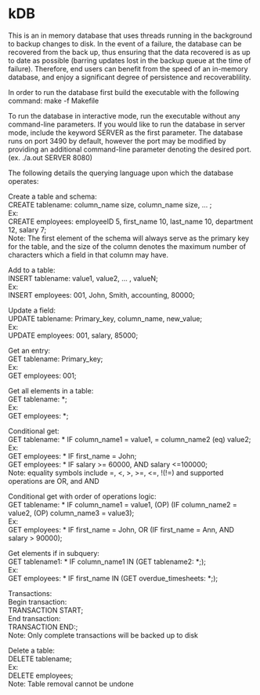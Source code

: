 # kDB
This is an in memory database that uses threads running in the background to backup changes to disk. 
In the event of a failure, the database can be recovered from the back up, thus ensuring that the data 
recovered is as up to date as possible (barring updates lost in the backup queue at the time of failure).
Therefore, end users can benefit from the speed of an in-memory database, and enjoy a significant degree
of persistence and recoverablility. 

In order to run the database first build the executable with the following command:
make -f Makefile

To run the database in interactive mode, run the executable without any command-line parameters.
If you would like to run the database in server mode, include the keyword SERVER as the first 
parameter. The database runs on port 3490 by default, however the port may be modified by providing
an additional command-line parameter denoting the desired port. (ex. ./a.out SERVER 8080)

The following details the querying language upon which the database operates:

Create a table and schema:<br />
CREATE tablename: column_name size, column_name size, ... ;<br />
Ex:</br>
CREATE employees: employeeID 5, first_name 10, last_name 10, department 12, salary 7;<br />
Note: The first element of the schema will always serve as the primary key for the table, and the
size of the column denotes the maximum number of characters which a field in that column may have. 

Add to a table:<br />
INSERT tablename: value1, value2, ... , valueN;<br />
Ex:<br />
INSERT employees: 001, John, Smith, accounting, 80000;<br />

Update a field:<br />
UPDATE tablename: Primary_key, column_name, new_value;<br />
Ex:<br />
UPDATE employees: 001, salary, 85000;<br />

Get an entry:<br />
GET tablename: Primary_key;<br />
Ex:<br />
GET employees: 001;<br />

Get all elements in a table:<br />
GET tablename: *;<br />
Ex:<br />
GET employees: *;<br />

Conditional get:<br />
GET tablename: * IF column_name1 = value1, = column_name2 (eq) value2;<br />
Ex:<br />
GET employees: * IF first_name = John;<br />
GET employees: * IF salary >= 60000, AND salary <=100000;<br />
Note: equality symbols include =, <, >, >=, <=, !(!=) and supported operations
are OR, and AND

Conditional get with order of operations logic:<br />
GET tablename: * IF column_name1 = value1, (OP) (IF column_name2 = value2, (OP) column_name3 = value3);<br />
Ex:<br />
GET employees: * IF first_name = John, OR (IF first_name = Ann, AND salary > 90000);<br />

Get elements if in subquery:<br />
GET tablename1: * IF column_name1 IN (GET tablename2: *;);<br />
Ex:<br />
GET employees: * IF first_name IN (GET overdue_timesheets: *;); <br />

Transactions:<br />
Begin transaction:<br />
TRANSACTION START;<br />
End transaction:<br />
TRANSACTION END:\;<br />
Note: Only complete transactions will be backed up to disk<br />

Delete a table:<br />
DELETE tablename;<br />
Ex:<br />
DELETE employees;<br />
Note: Table removal cannot be undone

